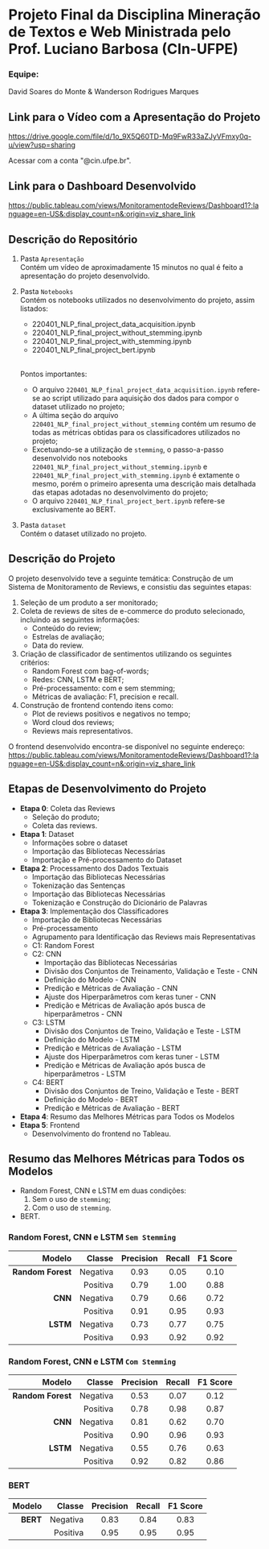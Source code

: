 # Projeto Final da Disciplina Mineração de Textos e Web Ministrada pelo Prof. Luciano Barbosa (CIn-UFPE)
### Equipe: 
David Soares do Monte & Wanderson Rodrigues Marques

## Link para o Vídeo com a Apresentação do Projeto

https://drive.google.com/file/d/1o_9X5Q60TD-Mq9FwR33aZJyVFmxy0q-u/view?usp=sharing

Acessar com a conta "@cin.ufpe.br".

## Link para o Dashboard Desenvolvido

https://public.tableau.com/views/MonitoramentodeReviews/Dashboard1?:language=en-US&:display_count=n&:origin=viz_share_link

## Descrição do Repositório
1. Pasta `Apresentação`
<br> Contém um vídeo de aproximadamente 15 minutos no qual é feito a apresentação do projeto desenvolvido.

2. Pasta `Notebooks`
<br> Contém os notebooks utilizados no desenvolvimento do projeto, assim listados:
    * 220401_NLP_final_project_data_acquisition.ipynb
    * 220401_NLP_final_project_without_stemming.ipynb
    * 220401_NLP_final_project_with_stemming.ipynb
    * 220401_NLP_final_project_bert.ipynb

    <br> Pontos importantes:
    * O arquivo `220401_NLP_final_project_data_acquisition.ipynb` refere-se ao script utilizado para aquisição dos dados para compor o dataset utilizado no projeto;   
    * A última seção do arquivo `220401_NLP_final_project_without_stemming` contém um resumo de todas as métricas obtidas para os classificadores utilizados no projeto;
    * Excetuando-se a utilização de `stemming`, o passo-a-passo desenvolvido nos notebooks `220401_NLP_final_project_without_stemming.ipynb` e `220401_NLP_final_project_with_stemming.ipynb` é extamente o mesmo, porém o primeiro apresenta uma descrição mais detalhada das etapas adotadas no desenvolvimento do projeto;
    * O arquivo `220401_NLP_final_project_bert.ipynb` refere-se exclusivamente ao BERT.

3. Pasta `dataset`
<br> Contém o dataset utilizado no projeto.

## Descrição do Projeto
O projeto desenvolvido teve a seguinte temática: Construção de um Sistema de Monitoramento de Reviews, e consistiu das seguintes etapas:

1. Seleção de um produto a ser monitorado;
2. Coleta de reviews de sites de e-commerce do produto selecionado, incluindo as seguintes informações:
    * Conteúdo do review;
    * Estrelas de avaliação;
    * Data do review.
3. Criação de classificador de sentimentos utilizando os seguintes critérios:
    * Random Forest com bag-of-words;
    * Redes: CNN, LSTM e BERT;
    * Pré-processamento: com e sem stemming;
    * Métricas de avaliação: F1, precision e recall.
4. Construção de frontend contendo itens como:
    * Plot de reviews positivos e negativos no tempo;
    * Word cloud dos reviews;
    * Reviews mais representativos.

O frontend desenvolvido encontra-se disponível no seguinte endereço:
https://public.tableau.com/views/MonitoramentodeReviews/Dashboard1?:language=en-US&:display_count=n&:origin=viz_share_link

## Etapas de Desenvolvimento do Projeto
* **Etapa 0**: Coleta das Reviews
  * Seleção do produto;
  * Coleta das reviews.
* **Etapa 1**: Dataset
  * Informações sobre o dataset
  * Importação das Bibliotecas Necessárias
  * Importação e Pré-processamento do Dataset
* **Etapa 2**: Processamento dos Dados Textuais
  * Importação das Bibliotecas Necessárias
  * Tokenização das Sentenças
  * Importação das Bibliotecas Necessárias
  * Tokenização e Construção do Dicionário de Palavras
* **Etapa 3**: Implementação dos Classificadores
  * Importação de Bibliotecas Necessárias
  * Pré-processamento
  * Agrupamento para Identificação das Reviews mais Representativas
  * C1: Random Forest
  * C2: CNN
    * Importação das Bibliotecas Necessárias
    * Divisão dos Conjuntos de Treinamento, Validação e Teste - CNN
    * Definição do Modelo - CNN
    * Predição e Métricas de Avaliação - CNN
    * Ajuste dos Hiperparâmetros com keras tuner - CNN
    * Predição e Métricas de Avaliação após busca de hiperparâmetros - CNN
  * C3: LSTM
    * Divisão dos Conjuntos de Treino, Validação e Teste - LSTM
    * Definição do Modelo - LSTM
    * Predição e Métricas de Avaliação - LSTM
    * Ajuste dos Hiperparâmetros com keras tuner - LSTM
    * Predição e Métricas de Avaliação após busca de hiperparâmetros - LSTM
  * C4: BERT
    * Divisão dos Conjuntos de Treino, Validação e Teste - BERT
    * Definição do Modelo - BERT
    * Predição e Métricas de Avaliação - BERT
* **Etapa 4**: Resumo das Melhores Métricas para Todos os Modelos
* **Etapa 5**: Frontend
  * Desenvolvimento do frontend no Tableau.

## Resumo das Melhores Métricas para Todos os Modelos
* Random Forest, CNN e LSTM em duas condições:
  1. Sem o uso de `stemming`;
  2. Com o uso de `stemming`.
* BERT.

### Random Forest, CNN e LSTM `Sem Stemming`

| Modelo            | Classe   | Precision | Recall | F1 Score |
|------------------:|--------: |:---------:|:------:|:--------:|
| **Random Forest** | Negativa | 0.93      | 0.05   | 0.10     |
|                   | Positiva | 0.79      | 1.00   | 0.88     |
| **CNN**           | Negativa | 0.79      | 0.66   | 0.72     |
|                   | Positiva | 0.91      | 0.95   | 0.93     |
| **LSTM**          | Negativa | 0.73      | 0.77   | 0.75     |
|                   | Positiva | 0.93      | 0.92   | 0.92     |

### Random Forest, CNN e LSTM `Com Stemming`

| Modelo            | Classe   | Precision | Recall | F1 Score |
|------------------:|--------: |:---------:|:------:|:--------:|
| **Random Forest** | Negativa | 0.53      | 0.07   | 0.12     |
|                   | Positiva | 0.78      | 0.98   | 0.87     |
| **CNN**           | Negativa | 0.81      | 0.62   | 0.70     |
|                   | Positiva | 0.90      | 0.96   | 0.93     |
| **LSTM**          | Negativa | 0.55      | 0.76   | 0.63     |
|                   | Positiva | 0.92      | 0.82   | 0.86     |

### BERT

| Modelo    | Classe   | Precision | Recall | F1 Score |
|----------:|--------: |:---------:|:------:|:--------:|
| **BERT**  | Negativa | 0.83      | 0.84   | 0.83     |
|           | Positiva | 0.95      | 0.95   | 0.95     |
